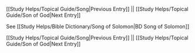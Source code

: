 [[Study Helps/Topical Guide/Song|Previous Entry]]  ||  [[Study Helps/Topical Guide/Son of God|Next Entry]]

 See [[Study Helps/Bible Dictionary/Song of Solomon|BD Song of Solomon]]

[[Study Helps/Topical Guide/Song|Previous Entry]]  ||  [[Study Helps/Topical Guide/Son of God|Next Entry]]